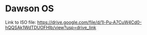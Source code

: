 # Dawson OS
Link to ISO file: https://drive.google.com/file/d/1l-Pu-A7CuW4Cd0-hQQSAk1WdTDUOFHIb/view?usp=drive_link 
